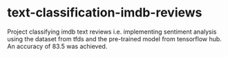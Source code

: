 # text-classification-imdb-reviews
Project classifying imdb text reviews i.e. implementing sentiment analysis using the dataset from tfds and the pre-trained model from tensorflow hub.
An accuracy of 83.5 was achieved.

